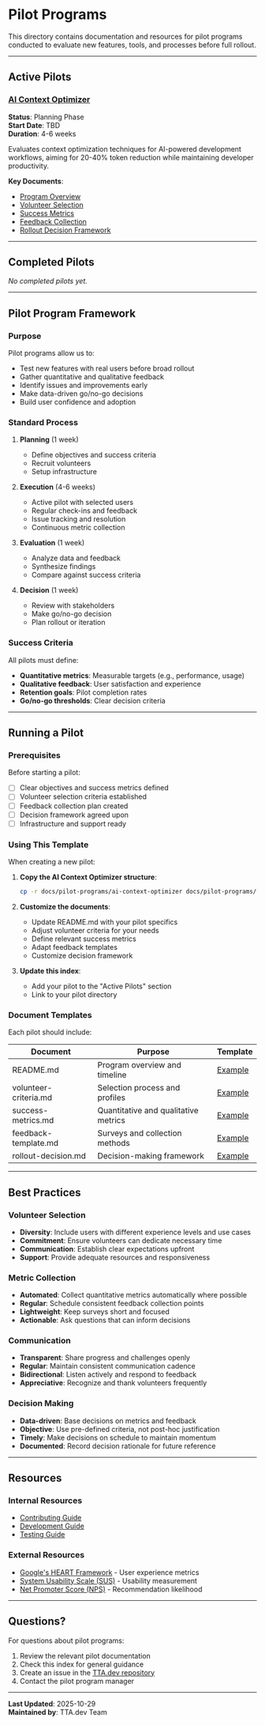 # Pilot Programs

This directory contains documentation and resources for pilot programs conducted to evaluate new features, tools, and processes before full rollout.

---

## Active Pilots

### [AI Context Optimizer](ai-context-optimizer/)

**Status**: Planning Phase  
**Start Date**: TBD  
**Duration**: 4-6 weeks

Evaluates context optimization techniques for AI-powered development workflows, aiming for 20-40% token reduction while maintaining developer productivity.

**Key Documents**:
- [Program Overview](ai-context-optimizer/README.md)
- [Volunteer Selection](ai-context-optimizer/volunteer-criteria.md)
- [Success Metrics](ai-context-optimizer/success-metrics.md)
- [Feedback Collection](ai-context-optimizer/feedback-template.md)
- [Rollout Decision Framework](ai-context-optimizer/rollout-decision.md)

---

## Completed Pilots

_No completed pilots yet._

---

## Pilot Program Framework

### Purpose

Pilot programs allow us to:
- Test new features with real users before broad rollout
- Gather quantitative and qualitative feedback
- Identify issues and improvements early
- Make data-driven go/no-go decisions
- Build user confidence and adoption

### Standard Process

1. **Planning** (1 week)
   - Define objectives and success criteria
   - Recruit volunteers
   - Setup infrastructure

2. **Execution** (4-6 weeks)
   - Active pilot with selected users
   - Regular check-ins and feedback
   - Issue tracking and resolution
   - Continuous metric collection

3. **Evaluation** (1 week)
   - Analyze data and feedback
   - Synthesize findings
   - Compare against success criteria

4. **Decision** (1 week)
   - Review with stakeholders
   - Make go/no-go decision
   - Plan rollout or iteration

### Success Criteria

All pilots must define:
- **Quantitative metrics**: Measurable targets (e.g., performance, usage)
- **Qualitative feedback**: User satisfaction and experience
- **Retention goals**: Pilot completion rates
- **Go/no-go thresholds**: Clear decision criteria

---

## Running a Pilot

### Prerequisites

Before starting a pilot:
- [ ] Clear objectives and success metrics defined
- [ ] Volunteer selection criteria established
- [ ] Feedback collection plan created
- [ ] Decision framework agreed upon
- [ ] Infrastructure and support ready

### Using This Template

When creating a new pilot:

1. **Copy the AI Context Optimizer structure**:
   ```bash
   cp -r docs/pilot-programs/ai-context-optimizer docs/pilot-programs/your-pilot-name
   ```

2. **Customize the documents**:
   - Update README.md with your pilot specifics
   - Adjust volunteer criteria for your needs
   - Define relevant success metrics
   - Adapt feedback templates
   - Customize decision framework

3. **Update this index**:
   - Add your pilot to the "Active Pilots" section
   - Link to your pilot directory

### Document Templates

Each pilot should include:

| Document | Purpose | Template |
|----------|---------|----------|
| README.md | Program overview and timeline | [Example](ai-context-optimizer/README.md) |
| volunteer-criteria.md | Selection process and profiles | [Example](ai-context-optimizer/volunteer-criteria.md) |
| success-metrics.md | Quantitative and qualitative metrics | [Example](ai-context-optimizer/success-metrics.md) |
| feedback-template.md | Surveys and collection methods | [Example](ai-context-optimizer/feedback-template.md) |
| rollout-decision.md | Decision-making framework | [Example](ai-context-optimizer/rollout-decision.md) |

---

## Best Practices

### Volunteer Selection

- **Diversity**: Include users with different experience levels and use cases
- **Commitment**: Ensure volunteers can dedicate necessary time
- **Communication**: Establish clear expectations upfront
- **Support**: Provide adequate resources and responsiveness

### Metric Collection

- **Automated**: Collect quantitative metrics automatically where possible
- **Regular**: Schedule consistent feedback collection points
- **Lightweight**: Keep surveys short and focused
- **Actionable**: Ask questions that can inform decisions

### Communication

- **Transparent**: Share progress and challenges openly
- **Regular**: Maintain consistent communication cadence
- **Bidirectional**: Listen actively and respond to feedback
- **Appreciative**: Recognize and thank volunteers frequently

### Decision Making

- **Data-driven**: Base decisions on metrics and feedback
- **Objective**: Use pre-defined criteria, not post-hoc justification
- **Timely**: Make decisions on schedule to maintain momentum
- **Documented**: Record decision rationale for future reference

---

## Resources

### Internal Resources

- [Contributing Guide](../../CONTRIBUTING.md)
- [Development Guide](../development/Development_Guide.md)
- [Testing Guide](../development/Testing_Guide.md)

### External Resources

- [Google's HEART Framework](https://www.dteam.top/blog/2019/05/22/google-heart.html) - User experience metrics
- [System Usability Scale (SUS)](https://www.usability.gov/how-to-and-tools/methods/system-usability-scale.html) - Usability measurement
- [Net Promoter Score (NPS)](https://www.netpromoter.com/know/) - Recommendation likelihood

---

## Questions?

For questions about pilot programs:

1. Review the relevant pilot documentation
2. Check this index for general guidance
3. Create an issue in the [TTA.dev repository](https://github.com/theinterneti/TTA.dev/issues)
4. Contact the pilot program manager

---

**Last Updated**: 2025-10-29  
**Maintained by**: TTA.dev Team
